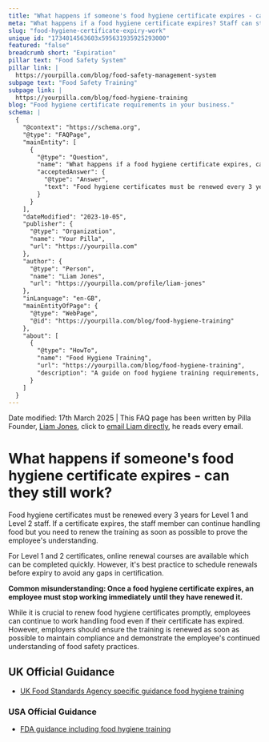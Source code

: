 ```yaml
---
title: "What happens if someone's food hygiene certificate expires - can they still work?"
meta: "What happens if a food hygiene certificate expires? Staff can still work but must renew training ASAP. Online courses available for quick renewal."
slug: "food-hygiene-certificate-expiry-work"
unique id: "1734014563603x595631935925293000"
featured: "false"
breadcrumb short: "Expiration"
pillar text: "Food Safety System"
pillar link: |
  https://yourpilla.com/blog/food-safety-management-system
subpage text: "Food Safety Training"
subpage link: |
  https://yourpilla.com/blog/food-hygiene-training
blog: "Food hygiene certificate requirements in your business."
schema: |
  {
    "@context": "https://schema.org",
    "@type": "FAQPage",
    "mainEntity": [
      {
        "@type": "Question",
        "name": "What happens if a food hygiene certificate expires, can employees continue working?",
        "acceptedAnswer": {
          "@type": "Answer",
          "text": "Food hygiene certificates must be renewed every 3 years for Level 1 and Level 2 staff. If a certificate expires, the employee can continue handling food while the necessary renewal training is completed promptly to ensure continued food safety. Online renewal courses are available, but it is best practice to schedule renewals before the certificate expires to avoid any gaps in certification."
        }
      }
    ],
    "dateModified": "2023-10-05",
    "publisher": {
      "@type": "Organization",
      "name": "Your Pilla",
      "url": "https://yourpilla.com"
    },
    "author": {
      "@type": "Person",
      "name": "Liam Jones",
      "url": "https://yourpilla.com/profile/liam-jones"
    },
    "inLanguage": "en-GB",
    "mainEntityOfPage": {
      "@type": "WebPage",
      "@id": "https://yourpilla.com/blog/food-hygiene-training"
    },
    "about": [
      {
        "@type": "HowTo",
        "name": "Food Hygiene Training",
        "url": "https://yourpilla.com/blog/food-hygiene-training",
        "description": "A guide on food hygiene training requirements, including what certification levels are needed for different roles in a food business."
      }
    ]
  }
---
```


Date modified: 17th March 2025 | This FAQ page has been written by Pilla Founder, [Liam Jones](https://yourpilla.com/profile/liam-jones), click to [email Liam directly](https://mailto:liam@yourpilla.com), he reads every email.

# What happens if someone's food hygiene certificate expires - can they still work?

Food hygiene certificates must be renewed every 3 years for Level 1 and Level 2 staff. If a certificate expires, the staff member can continue handling food but you need to renew the training as soon as possible to prove the employee's understanding.

For Level 1 and 2 certificates, online renewal courses are available which can be completed quickly. However, it's best practice to schedule renewals before expiry to avoid any gaps in certification.

**Common misunderstanding: Once a food hygiene certificate expires, an employee must stop working immediately until they have renewed it.**

While it is crucial to renew food hygiene certificates promptly, employees can continue to work handling food even if their certificate has expired. However, employers should ensure the training is renewed as soon as possible to maintain compliance and demonstrate the employee's continued understanding of food safety practices.

## UK Official Guidance

-   [UK Food Standards Agency specific guidance food hygiene training](https://www.food.gov.uk/business-guidance/food-hygiene-for-your-business?utm_source=chatgpt.com)
    

### USA Official Guidance

-   [FDA guidance including food hygiene training](https://www.fda.gov/food/retail-food-protection/retail-food-industryregulatory-assistance-training)